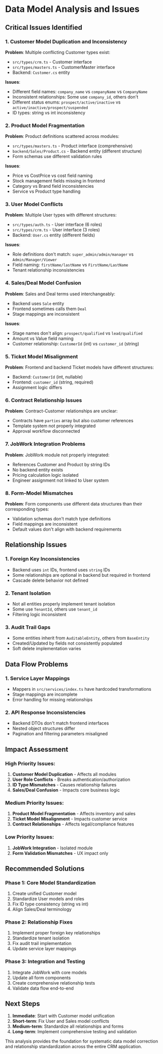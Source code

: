 # Data Model Analysis and Issues

## Critical Issues Identified

### 1. **Customer Model Duplication and Inconsistency**

**Problem**: Multiple conflicting Customer types exist:
- `src/types/crm.ts` - Customer interface
- `src/types/masters.ts` - CustomerMaster interface  
- Backend: `Customer.cs` entity

**Issues**:
- Different field names: `company_name` vs `companyName` vs `CompanyName`
- Inconsistent relationships: Some use `company_id`, others don't
- Different status enums: `prospect/active/inactive` vs `active/inactive/prospect/suspended`
- ID types: string vs int inconsistency

### 2. **Product Model Fragmentation**

**Problem**: Product definitions scattered across modules:
- `src/types/masters.ts` - Product interface (comprehensive)
- `backend/Sales/Product.cs` - Backend entity (different structure)
- Form schemas use different validation rules

**Issues**:
- Price vs CostPrice vs cost field naming
- Stock management fields missing in frontend
- Category vs Brand field inconsistencies
- Service vs Product type handling

### 3. **User Model Conflicts**

**Problem**: Multiple User types with different structures:
- `src/types/auth.ts` - User interface (6 roles)
- `src/types/crm.ts` - User interface (3 roles)
- Backend: `User.cs` entity (different fields)

**Issues**:
- Role definitions don't match: `super_admin/admin/manager` vs `Admin/Manager/Viewer`
- Field naming: `firstName/lastName` vs `FirstName/LastName`
- Tenant relationship inconsistencies

### 4. **Sales/Deal Model Confusion**

**Problem**: Sales and Deal terms used interchangeably:
- Backend uses `Sale` entity
- Frontend sometimes calls them `Deal`
- Stage mappings are inconsistent

**Issues**:
- Stage names don't align: `prospect/qualified` vs `lead/qualified`
- Amount vs Value field naming
- Customer relationship: `CustomerId` (int) vs `customer_id` (string)

### 5. **Ticket Model Misalignment**

**Problem**: Frontend and backend Ticket models have different structures:
- Backend: `CustomerId` (int, nullable)
- Frontend: `customer_id` (string, required)
- Assignment logic differs

### 6. **Contract Relationship Issues**

**Problem**: Contract-Customer relationships are unclear:
- Contracts have `parties` array but also customer references
- Template system not properly integrated
- Approval workflow disconnected

### 7. **JobWork Integration Problems**

**Problem**: JobWork module not properly integrated:
- References Customer and Product by string IDs
- No backend entity exists
- Pricing calculation logic isolated
- Engineer assignment not linked to User system

### 8. **Form-Model Mismatches**

**Problem**: Form components use different data structures than their corresponding types:
- Validation schemas don't match type definitions
- Field mappings are inconsistent
- Default values don't align with backend requirements

## Relationship Issues

### 1. **Foreign Key Inconsistencies**
- Backend uses `int` IDs, frontend uses `string` IDs
- Some relationships are optional in backend but required in frontend
- Cascade delete behavior not defined

### 2. **Tenant Isolation**
- Not all entities properly implement tenant isolation
- Some use `TenantId`, others use `tenant_id`
- Filtering logic inconsistent

### 3. **Audit Trail Gaps**
- Some entities inherit from `AuditableEntity`, others from `BaseEntity`
- Created/Updated by fields not consistently populated
- Soft delete implementation varies

## Data Flow Problems

### 1. **Service Layer Mappings**
- Mappers in `src/services/index.ts` have hardcoded transformations
- Stage mappings are incomplete
- Error handling for missing relationships

### 2. **API Response Inconsistencies**
- Backend DTOs don't match frontend interfaces
- Nested object structures differ
- Pagination and filtering parameters misaligned

## Impact Assessment

### High Priority Issues:
1. **Customer Model Duplication** - Affects all modules
2. **User Role Conflicts** - Breaks authentication/authorization
3. **ID Type Mismatches** - Causes relationship failures
4. **Sales/Deal Confusion** - Impacts core business logic

### Medium Priority Issues:
1. **Product Model Fragmentation** - Affects inventory and sales
2. **Ticket Model Misalignment** - Impacts customer service
3. **Contract Relationships** - Affects legal/compliance features

### Low Priority Issues:
1. **JobWork Integration** - Isolated module
2. **Form Validation Mismatches** - UX impact only

## Recommended Solutions

### Phase 1: Core Model Standardization
1. Create unified Customer model
2. Standardize User models and roles
3. Fix ID type consistency (string vs int)
4. Align Sales/Deal terminology

### Phase 2: Relationship Fixes
1. Implement proper foreign key relationships
2. Standardize tenant isolation
3. Fix audit trail implementation
4. Update service layer mappings

### Phase 3: Integration and Testing
1. Integrate JobWork with core models
2. Update all form components
3. Create comprehensive relationship tests
4. Validate data flow end-to-end

## Next Steps

1. **Immediate**: Start with Customer model unification
2. **Short-term**: Fix User and Sales model conflicts  
3. **Medium-term**: Standardize all relationships and forms
4. **Long-term**: Implement comprehensive testing and validation

This analysis provides the foundation for systematic data model correction and relationship standardization across the entire CRM application.
